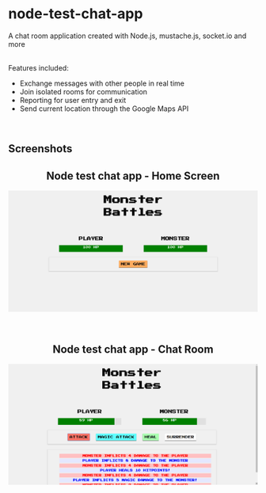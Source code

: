 # node-test-chat-app
A chat room application created with Node.js, mustache.js, socket.io and more

<br/>Features included:
- Exchange messages with other people in real time
- Join isolated rooms for communication
- Reporting for user entry and exit
- Send current location through the Google Maps API
<br />


Screenshots
---------------------
<h2 align="center">Node test chat app - Home Screen</h2>

![Alt text](https://github.com/Theofilos-Chamalis/VueJS-Monster-Battles/blob/master/HomeScreen.png "Monster Battles - Home Screen")

<br />

<h2 align="center">Node test chat app - Chat Room</h2>

![Alt text](https://github.com/Theofilos-Chamalis/VueJS-Monster-Battles/blob/master/BattleScreen.png "Monster Battles - Battle Screen")


